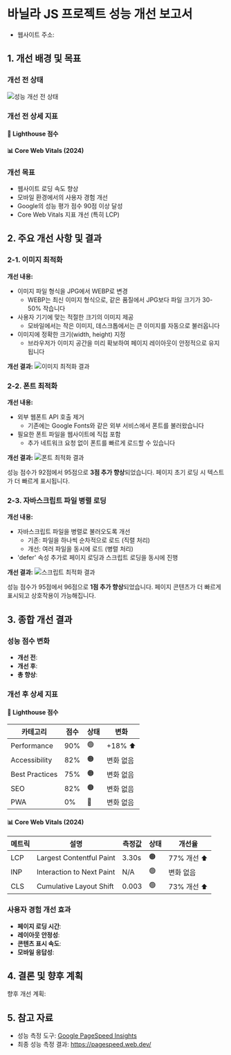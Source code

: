 # 바닐라 JS 프로젝트 성능 개선 보고서

- 웹사이트 주소:

## 1. 개선 배경 및 목표

### 개선 전 상태

![성능 개선 전 상태]()

### 개선 전 상세 지표

#### 🎯 Lighthouse 점수

#### 📊 Core Web Vitals (2024)

### 개선 목표

- 웹사이트 로딩 속도 향상
- 모바일 환경에서의 사용자 경험 개선
- Google의 성능 평가 점수 90점 이상 달성
- Core Web Vitals 지표 개선 (특히 LCP)

## 2. 주요 개선 사항 및 결과

### 2-1. 이미지 최적화

**개선 내용:**

- 이미지 파일 형식을 JPG에서 WEBP로 변경
  - WEBP는 최신 이미지 형식으로, 같은 품질에서 JPG보다 파일 크기가 30-50% 작습니다
- 사용자 기기에 맞는 적절한 크기의 이미지 제공
  - 모바일에서는 작은 이미지, 데스크톱에서는 큰 이미지를 자동으로 불러옵니다
- 이미지에 정확한 크기(width, height) 지정
  - 브라우저가 이미지 공간을 미리 확보하여 페이지 레이아웃이 안정적으로 유지됩니다

**개선 결과:**
![이미지 최적화 결과]()

### 2-2. 폰트 최적화

**개선 내용:**

- 외부 웹폰트 API 호출 제거
  - 기존에는 Google Fonts와 같은 외부 서비스에서 폰트를 불러왔습니다
- 필요한 폰트 파일을 웹사이트에 직접 포함
  - 추가 네트워크 요청 없이 폰트를 빠르게 로드할 수 있습니다

**개선 결과:**
![폰트 최적화 결과]()

성능 점수가 92점에서 95점으로 **3점 추가 향상**되었습니다. 페이지 초기 로딩 시 텍스트가 더 빠르게 표시됩니다.

### 2-3. 자바스크립트 파일 병렬 로딩

**개선 내용:**

- 자바스크립트 파일을 병렬로 불러오도록 개선
  - 기존: 파일을 하나씩 순차적으로 로드 (직렬 처리)
  - 개선: 여러 파일을 동시에 로드 (병렬 처리)
- 'defer' 속성 추가로 페이지 로딩과 스크립트 로딩을 동시에 진행

**개선 결과:**
![스크립트 최적화 결과]()

성능 점수가 95점에서 96점으로 **1점 추가 향상**되었습니다. 페이지 콘텐츠가 더 빠르게 표시되고 상호작용이 가능해집니다.

## 3. 종합 개선 결과

### 성능 점수 변화

- **개선 전**:
- **개선 후**:
- **총 향상**:

### 개선 후 상세 지표

#### 🎯 Lighthouse 점수

| 카테고리       | 점수 | 상태 | 변화      |
| -------------- | ---- | ---- | --------- |
| Performance    | 90%  | 🟢   | +18% ⬆️   |
| Accessibility  | 82%  | 🟠   | 변화 없음 |
| Best Practices | 75%  | 🟠   | 변화 없음 |
| SEO            | 82%  | 🟠   | 변화 없음 |
| PWA            | 0%   | 🔴   | 변화 없음 |

#### 📊 Core Web Vitals (2024)

| 메트릭 | 설명                      | 측정값 | 상태 | 개선율      |
| ------ | ------------------------- | ------ | ---- | ----------- |
| LCP    | Largest Contentful Paint  | 3.30s  | 🟠   | 77% 개선 ⬆️ |
| INP    | Interaction to Next Paint | N/A    | 🟢   | 변화 없음   |
| CLS    | Cumulative Layout Shift   | 0.003  | 🟢   | 73% 개선 ⬆️ |

### 사용자 경험 개선 효과

- **페이지 로딩 시간**:
- **레이아웃 안정성**:
- **콘텐츠 표시 속도**:
- **모바일 응답성**:

## 4. 결론 및 향후 계획

향후 개선 계획:

## 5. 참고 자료

- 성능 측정 도구: [Google PageSpeed Insights](https://pagespeed.web.dev/)
- 최종 성능 측정 결과:
  https://pagespeed.web.dev/
